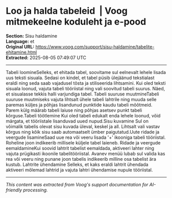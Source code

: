 # Loo ja halda tabeleid  | Voog mitmekeelne koduleht ja e-pood

**Section:** Sisu haldamine  
**Language:** et  
**Original URL:** https://www.voog.com/support/sisu-haldamine/tabelite-ehitamine.html  
**Extracted:** 2025-08-05 07:49:07 UTC

---

Tabeli loomineSelleks, et ehitada tabel, soovitame sul eelnevalt lehele lisada uus teksti sisuala. Sedasi on kindel, et tabel püsib ülejäänud tekstialast eraldi ning seda saab vajadusel tõsta ja stiliseerida lihtsamini.
Kui oled teksti sisuala loonud, vajuta tabeli tööriistal ning vali soovitud tabeli suurus. Näed, et sisualasse tekkis halli varjundiga tabel. Tabeli suuruse muutmineTabeli suuruse muutmiseks vajuta lihtsalt ühele tabeli lahtrile ning muuda selle paremas küljes ja põhjas lisandunud punktide kaudu tabeli mõõtmeid.
Parem külg määrab tabeli laiuse ning põhjas asetsev punkt tabeli kõrguse.Tabeli töötlemine
Kui oled tabeli edukalt enda lehele loonud, võid märgata, et tööriistale lisanduvad uued nupud.Sisu kuvamine
Sul on võimalik tabelis olevat sisu kuvada üleval, keskel ja all. Lihtsalt vali vastav kõrgus ning kõik sisu saab automaatselt ümber paigutatud.Uute ridade ja veergude lisamineSaad uue rea või veeru lisada '+' ikooniga tabeli tööriistal. Roheline joon indikeerib millisele küljele tabel laieneb.
Ridade ja veergude eemaldamineKui soovid lahtrit tabelist eemaldada, aktiveeri lahter ning vajuta prügikasti ikoonile tabelitööriistal. Avanev menüü lubab sul valida kas rea või veeru ning punane joon tabelis indikeerib milline osa tabelist ära kustub.
Lahtrite ühendamine
Selleks, et kaks eraldi lahtrit ühendada aktiveeri mõlemad lahtrid ja vajuta lahtri ühendamise nupule tööriistal.

---

*This content was extracted from Voog's support documentation for AI-friendly processing.*
